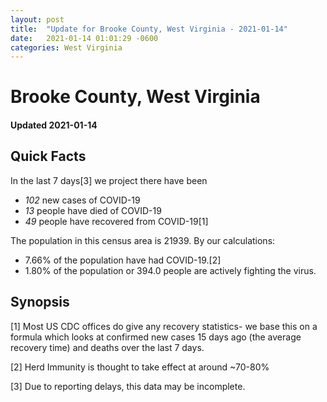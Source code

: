 ```yaml
---
layout: post
title:  "Update for Brooke County, West Virginia - 2021-01-14"
date:   2021-01-14 01:01:29 -0600
categories: West Virginia
---
```


# Brooke County, West Virginia
#### Updated 2021-01-14

## Quick Facts

In the last 7 days[3] we project there have been
- *102* new cases of COVID-19
- *13* people have died of COVID-19
- *49* people have recovered from COVID-19[1]

The population in this census area is 21939. By our calculations:
- 7.66% of the population have had COVID-19.[2]
- 1.80% of the population or 394.0 people are actively fighting the virus.

## Synopsis




[1] Most US CDC offices do give any recovery statistics- we base this on a formula which looks at confirmed new cases
15 days ago (the average recovery time) and deaths over the last 7 days.

[2] Herd Immunity is thought to take effect at around ~70-80%

[3] Due to reporting delays, this data may be incomplete.
 
    
